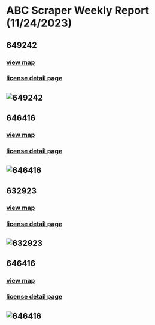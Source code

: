 # ABC Scraper Weekly Report (11/24/2023)
## 649242
### [view map](https://maps.google.com?q=6600%20TOPANGA%20CANYON%20BLVD%20%231280%2C%20CANOGA%20PARK)
### [license detail page](https://www.abc.ca.gov/licensing/license-lookup/single-license/?RPTTYPE=12&LICENSE=649242)
![649242](https://raw.githubusercontent.com/playatgtb/abc-scraper/main/downloads/2023-11-21-screenshots/649242.png)
---
## 646416
### [view map](https://maps.google.com?q=12017%20VENICE%20BLVD%2C%20LOS%20ANGELES)
### [license detail page](https://www.abc.ca.gov/licensing/license-lookup/single-license/?RPTTYPE=12&LICENSE=646416)
![646416](https://raw.githubusercontent.com/playatgtb/abc-scraper/main/downloads/2023-11-16-screenshots/646416.png)
---
## 632923
### [view map](https://maps.google.com?q=10892%20CEDAR%20AVE%2C%20BLOOMINGTON)
### [license detail page](https://www.abc.ca.gov/licensing/license-lookup/single-license/?RPTTYPE=12&LICENSE=632923)
![632923](https://raw.githubusercontent.com/playatgtb/abc-scraper/main/downloads/2023-11-15-screenshots/632923.png)
---
## 646416
### [view map](https://maps.google.com?q=12017%20VENICE%20BLVD%2C%20LOS%20ANGELES)
### [license detail page](https://www.abc.ca.gov/licensing/license-lookup/single-license/?RPTTYPE=12&LICENSE=646416)
![646416](https://raw.githubusercontent.com/playatgtb/abc-scraper/main/downloads/2023-11-15-screenshots/646416.png)
---
